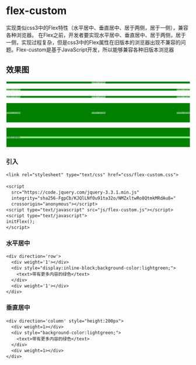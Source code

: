 # flex-custom
实现类似css3中的Flex特性（水平居中、垂直居中、居于两侧，居于一侧），兼容各种浏览器。
在Flex之前，开发者要实现水平居中、垂直居中、居于两侧，居于一侧，实现过程复杂，但是css3中的Flex属性在旧版本的浏览器出现不兼容的问题。Flex-custom是基于JavaScript开发，所以能够兼容各种旧版本浏览器
## 效果图
![alt text](https://github.com/tangzhongliang/flex-custom/blob/master/project-image/%E6%95%88%E6%9E%9C%E5%9B%BE.png?raw=true)
### 引入
```
<link rel="stylesheet" type="text/css" href="css/flex-custom.css">

<script
  src="https://code.jquery.com/jquery-3.3.1.min.js"
  integrity="sha256-FgpCb/KJQlLNfOu91ta32o/NMZxltwRo8QtmkMRdAu8="
  crossorigin="anonymous"></script>
<script type="text/javascript" src="js/flex-custom.js"></script>
<script type="text/javascript">
initFlex();
</script>
```
### 水平居中
```
<div direction='row'>
  <div weight='1'></div>
  <div style="display:inline-block;background-color:lightgreen;">
  	<text>带有更多内容的绿色</text>
  </div>
  <div weight='1'></div>
</div>
```
### 垂直居中
```
<div direction='column' style="height:200px">
  <div weight=1></div>
  <div style="background-color:lightgreen;">
  	<text>带有更多内容的绿色</text>
  </div>
  <div weight=1></div>
</div>
```
